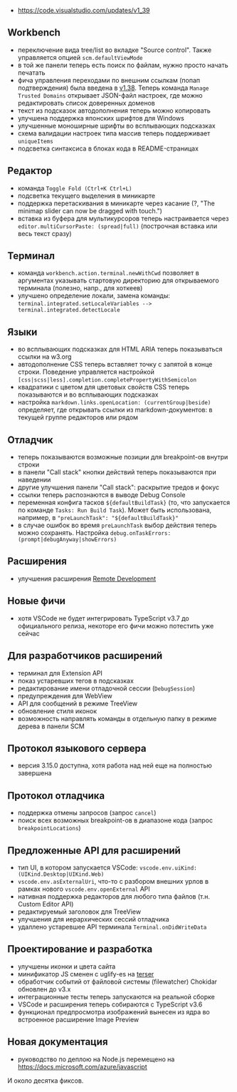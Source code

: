 - <https://code.visualstudio.com/updates/v1_39>

## Workbench

- переключение вида tree/list во вкладке "Source control". Также управляется опцией `scm.defaultViewMode`
- в той же панели теперь есть поиск по файлам, нужно просто начать печатать
- фича управления переходами по внешним ссылкам (попап подтверждения) была введена в [v1.38](vscode-1.38). Теперь команда `Manage Trusted Domains` открывает JSON-файл настроек, где можно редактировать список доверенных доменов
- текст из подсказок автодополнения теперь можно копировать
- улучшена поддержка японских шрифтов для Windows
- улучшенные моноширные шрифты во всплывающих подсказках
- схема валидации настроек типа массив теперь поддерживает `uniqueItems`
- подсветка синтаксиса в блоках кода в README-страницах

## Редактор

- команда `Toggle Fold (Ctrl+K Ctrl+L)`
- подсветка текущего выделения в миникарте
- поддержка перетаскивания в миникарте через касание (?, "The minimap slider can now be dragged with touch.")
- вставка из буфера для мультикурсоров теперь настраивается через `editor.multiCursorPaste: (spread|full)` (построчная вставка или весь текст сразу)

## Терминал

- команда `workbench.action.terminal.newWithCwd` позволяет в аргументах указывать стартовую директорию для открываемого терминала (полезно, напр., для хоткеев)
- улучшено определение локали, замена команды: `terminal.integrated.setLocaleVariables --> terminal.integrated.detectLocale`

## Языки

- во всплывающих подсказках для HTML ARIA теперь показываться ссылки на w3.org
- автодополнение CSS теперь вставляет точку с запятой в конце строки. Поведение управляется настройкой `[css|scss|less].completion.completePropertyWithSemicolon`
- квадратики с цветом для цветовых свойств CSS теперь показываются и во всплывающих подсказках
- настройка `markdown.links.openLocation: (currentGroup|beside)` определяет, где открывать ссылки из markdown-документов: в текущей группе редакторов или рядом

## Отладчик

- теперь показываются возможные позиции для breakpoint-ов внутри строки
- в панели "Call stack" кнопки действий теперь показываются при наведении
- другие улучшения панели "Call stack": раскрытие тредов и фокус
- ссылки теперь распознаются в выводе Debug Console
- переменная конфига тасков `${defaultBuildTask}` (то, что запускается по команде `Tasks: Run Build Task`). Может быть использована, например, в `"preLaunchTask": "${defaultBuildTask}"`
- в случае ошибок во время `preLaunchTask` выбор действия теперь можно сохранять. Настройка `debug.onTaskErrors: (prompt|debugAnyway|showErrors)`

## Расширения

- улучшения расширения [Remote Development](https://marketplace.visualstudio.com/items?itemName=ms-vscode-remote.vscode-remote-extensionpack)

## Новые фичи

- хотя VSCode не будет интегрировать TypeScript v3.7 до официального релиза, некоторе его фичи можно потестить уже сейчас

## Для разработчиков расширений

- терминал для Extension API
- показ устаревших тегов в подсказках
- редактирование имени отладочной сессии (`DebugSession`)
- предупреждения для WebView
- API для сообщений в режиме TreeView
- обновление стиля иконок
- возможность направлять команды в отдельную папку в режиме дерева в панели SCM

## Протокол языкового сервера

- версия 3.15.0 доступна, хотя работа над ней еще на полностью завершена

## Протокол отладчика

- поддержка отмены запросов (запрос `cancel`)
- поиск всех возможных breakpoint-ов в диапазоне кода (запрос `breakpointLocations`)

## Предложенные API для расширений

- тип UI, в котором запускается VSCode: `vscode.env.uiKind: (UIKind.Desktop|UIKind.Web)`
- `vscode.env.asExternalUri`, что-то с разбором внешних урлов в рамках нового `vscode.env.openExternal` API
- нативная поддержка редакторов для любого типа файлов (т.н. Custom Editor API)
- редактируемый заголовок для TreeView
- улучшения для иерархических сессий отладчика
- удаллено устаревшее API терминала `Terminal.onDidWriteData`

## Проектирование и разработка

- улучшены иконки и цвета сайта
- минификатор JS сменен с uglify-es на [terser](https://github.com/terser/terser)
- обработчик событий от файловой системы (filewatcher) Chokidar обновлен до v3.x
- интеграционные тесты теперь запускаются на реальной сборке
- VSCode и расширения теперь собираются с TypeScript v3.6
- функционал предпросмотра изображений вынесен из ядра во встроенное расширение Image Preview

## Новая документация

- руководство по деплою на Node.js перемещено на <https://docs.microsoft.com/azure/javascript>

И около десятка фиксов.
